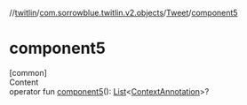 //[twitlin](../../index.md)/[com.sorrowblue.twitlin.v2.objects](../index.md)/[Tweet](index.md)/[component5](component5.md)



# component5  
[common]  
Content  
operator fun [component5](component5.md)(): [List](https://kotlinlang.org/api/latest/jvm/stdlib/kotlin.collections/-list/index.html)<[ContextAnnotation](../-context-annotation/index.md)>?  




